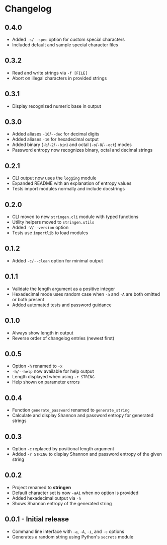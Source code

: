 # Changelog
## 0.4.0
- Added `-s/--spec` option for custom special characters
- Included default and sample special character files

## 0.3.2
- Read and write strings via `-f [FILE]`
- Abort on illegal characters in provided strings
## 0.3.1
- Display recognized numeric base in output

## 0.3.0
- Added aliases `-10`/`--dec` for decimal digits
- Added aliases `-16` for hexadecimal output
- Added binary (`-b`/`-2`/`--bin`) and octal (`-o`/`-8`/`--oct`) modes
- Password entropy now recognizes binary, octal and decimal strings
## 0.2.1
- CLI output now uses the ``logging`` module
- Expanded README with an explanation of entropy values
- Tests import modules normally and include docstrings

## 0.2.0
- CLI moved to new ``stringen.cli`` module with typed functions
- Utility helpers moved to ``stringen.utils``
- Added ``-V/--version`` option
- Tests use ``importlib`` to load modules

## 0.1.2
- Added `-c/--clean` option for minimal output

## 0.1.1
- Validate the length argument as a positive integer
- Hexadecimal mode uses random case when `-a` and `-A` are both omitted or both present
- Added automated tests and password guidance

## 0.1.0
- Always show length in output
- Reverse order of changelog entries (newest first)

## 0.0.5
- Option `-h` renamed to `-x`
- `-h/--help` now available for help output
- Length displayed when using `-r STRING`
- Help shown on parameter errors

## 0.0.4
- Function `generate_password` renamed to `generate_string`
- Calculate and display Shannon and password entropy for generated strings

## 0.0.3
- Option `-c` replaced by positional length argument
- Added `-r STRING` to display Shannon and password entropy of the given string

## 0.0.2
- Project renamed to **stringen**
- Default character set is now `-aAi` when no option is provided
- Added hexadecimal output via `-h`
- Shows Shannon entropy of the generated string

## 0.0.1 - Initial release
- Command line interface with `-a`, `-A`, `-i`, and `-c` options
- Generates a random string using Python's `secrets` module

